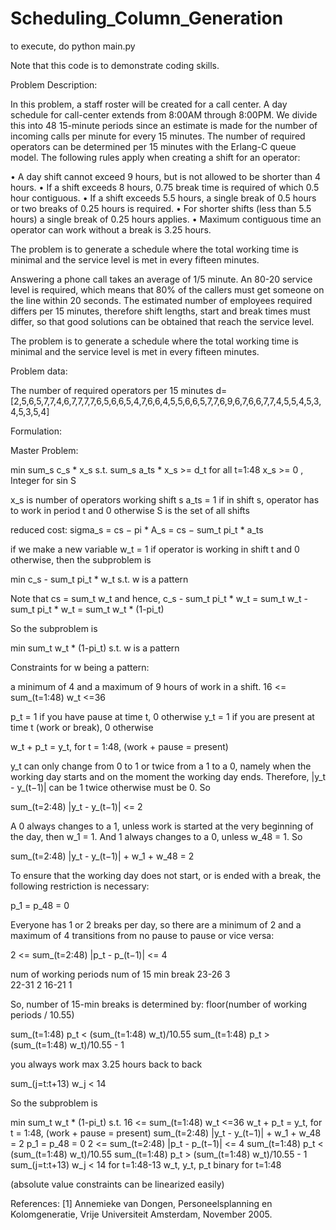 # Scheduling_Column_Generation

to execute, do python main.py

Note that this code is to demonstrate coding skills.

Problem Description:

In this problem, a staff roster will be created for a call center. A day schedule for call-center extends from 8:00AM through 8:00PM. We divide this into 48 15-minute periods since an estimate is made for the number of incoming calls per minute for every 15 minutes. The number of required operators can be determined per 15 minutes with the Erlang-C queue model. The following rules apply when creating a shift for an operator:

• A day shift cannot exceed 9 hours, but is not allowed to be shorter than 4 hours.
• If a shift exceeds 8 hours, 0.75 break time is required of which 0.5 hour contiguous. 
• If a shift exceeds 5.5 hours, a single break of 0.5 hours or two breaks of 0.25 hours is required. 
• For shorter shifts (less than 5.5 hours) a single break of 0.25 hours applies.
• Maximum contiguous time an operator can work without a break is 3.25 hours.

The problem is to generate a schedule where the total working time is minimal and the service level is met in every fifteen minutes.

Answering a phone call takes an average of 1/5 minute. An 80-20 service level is required, which means that 80% of the callers must get someone on the line within 20 seconds.  The estimated number of employees required differs per 15 minutes, therefore shift lengths, start and break times must differ, so that good solutions can be obtained that reach the service level.

The problem is to generate a schedule where the total working time is minimal and the service level is met in every fifteen minutes.

Problem data: 

The number of required operators per 15 minutes
d=[2,5,6,5,7,7,4,6,7,7,7,7,6,5,6,6,5,4,7,6,6,4,5,5,6,6,5,7,7,6,9,6,7,6,6,7,7,4,5,5,4,5,3,4,5,3,5,4]

Formulation:

Master Problem:

min  sum_s c_s * x_s
s.t. sum_s a_ts * x_s >= d_t  for all t=1:48
     x_s >= 0 , Integer for sin S
     
x_s is number of operators working shift s 
a_ts = 1 if in shift s, operator has to work in period t and 0 otherwise
S is the set of all shifts

reduced cost: sigma_s = cs − pi * A_s =  cs − sum_t pi_t * a_ts

if we make a new variable w_t = 1 if operator is working in shift t and 0 otherwise, then the subproblem is 

min  c_s - sum_t pi_t * w_t
s.t. w is a pattern

Note that cs = sum_t w_t and hence, c_s - sum_t pi_t * w_t = sum_t w_t - sum_t pi_t * w_t = sum_t w_t * (1-pi_t)

So the subproblem is 

min  sum_t w_t * (1-pi_t)
s.t. w is a pattern

Constraints for w being a pattern:

a minimum of 4 and a maximum of 9 hours of work in a shift.
16 <= sum_(t=1:48) w_t  <=36 

p_t = 1 if you have pause at time t, 0 otherwise
y_t = 1 if you are present at time t (work or break), 0 otherwise

w_t + p_t = y_t, for t = 1:48, (work + pause = present)

y_t can only change from 0 to 1 or twice from a 1 to a 0, namely when the working day starts and on
the moment the working day ends. Therefore, |y_t - y_(t−1)| can be 1 twice otherwise must be 0. So 

sum_(t=2:48) |y_t - y_(t−1)| <= 2

A 0 always changes to a 1, unless work is started at the very beginning of the day, then w_1 = 1. And 1 always changes to a 0, unless w_48 = 1. So 

sum_(t=2:48) |y_t - y_(t−1)| + w_1 + w_48 = 2

To ensure that the working day does not start, or is ended with a break, the following restriction is necessary:

p_1 = p_48 = 0

Everyone has 1 or 2 breaks per day, so there are a minimum of 2 and a maximum of 4
transitions from no pause to pause or vice versa:

2 <= sum_(t=2:48) |p_t - p_(t−1)| <= 4

num of working periods    num of 15 min break 
        23-26                   3   
        22-31                   2
        16-21                   1

So, number of 15-min breaks is determined by: floor(number of working periods / 10.55)

sum_(t=1:48) p_t < (sum_(t=1:48) w_t)/10.55
sum_(t=1:48) p_t > (sum_(t=1:48) w_t)/10.55 - 1

you always work max 3.25 hours back to back

sum_(j=t:t+13) w_j < 14

So the subproblem is

min  sum_t w_t * (1-pi_t)
s.t. 16 <= sum_(t=1:48) w_t  <=36 
     w_t + p_t = y_t, for t = 1:48, (work + pause = present)
     sum_(t=2:48) |y_t - y_(t−1)| + w_1 + w_48 = 2
     p_1 = p_48 = 0
     2 <= sum_(t=2:48) |p_t - p_(t−1)| <= 4
     sum_(t=1:48) p_t < (sum_(t=1:48) w_t)/10.55
     sum_(t=1:48) p_t > (sum_(t=1:48) w_t)/10.55 - 1
     sum_(j=t:t+13) w_j < 14 for t=1:48-13
     w_t, y_t, p_t binary for t=1:48
     
(absolute value constraints can be linearized easily)    

References:
[1] Annemieke van Dongen, Personeelsplanning en Kolomgeneratie, Vrije Universiteit Amsterdam, November 2005.
